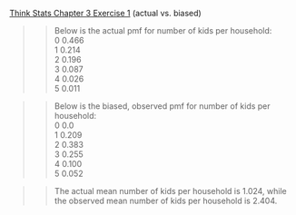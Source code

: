 [Think Stats Chapter 3 Exercise 1](http://greenteapress.com/thinkstats2/html/thinkstats2004.html#toc31) (actual vs. biased)

>> Below is the actual pmf for number of kids per household:  
>> 0 0.466  
1   0.214  
2   0.196  
3   0.087  
4   0.026  
5   0.011  

>> Below is the biased, observed pmf for number of kids per household:  
>> 0  0.0  
1   0.209  
2   0.383  
3   0.255  
4   0.100  
5   0.052

>> The actual mean number of kids per household is 1.024, while the observed mean number of kids per household is 2.404.

